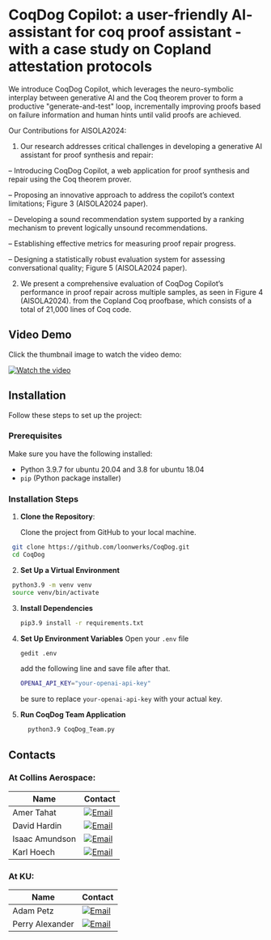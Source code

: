 # CoqDog Copilot: a user-friendly AI- assistant for coq proof assistant - with a case study on Copland attestation protocols

We introduce CoqDog Copilot, which leverages the neuro-symbolic interplay between generative AI and the Coq theorem 
prover to form a productive "generate-and-test" loop, incrementally improving proofs based on failure information and 
human hints until valid proofs are achieved. 

Our Contributions for AISOLA2024:

1. Our research addresses critical challenges in developing a generative AI
   assistant for proof synthesis and repair:

– Introducing CoqDog Copilot, a web application for proof synthesis and
repair using the Coq theorem prover.

– Proposing an innovative approach to address the copilot’s context limitations; Figure 3 (AISOLA2024 paper).

– Developing a sound recommendation system supported by a ranking
mechanism to prevent logically unsound recommendations.

– Establishing effective metrics for measuring proof repair progress.

– Designing a statistically robust evaluation system for assessing conversational quality; Figure 5 (AISOLA2024 paper).

2. We present a comprehensive evaluation of CoqDog Copilot’s performance in
proof repair across multiple samples, as seen in Figure 4 (AISOLA2024). from the Copland
Coq proofbase, which consists of a total of 21,000 lines of Coq code.

## Video Demo

Click the thumbnail image to watch the video demo:

[![Watch the video](https://img.youtube.com/vi/dSQY-Tf28QE/maxresdefault.jpg)](https://youtu.be/dSQY-Tf28QE)

## Installation

Follow these steps to set up the project:

### Prerequisites

Make sure you have the following installed:

- Python 3.9.7 for ubuntu 20.04 and 3.8 for ubuntu 18.04
- `pip` (Python package installer)

### Installation Steps

1. **Clone the Repository**:
   
   Clone the project from GitHub to your local machine.

  ```bash
   git clone https://github.com/loonwerks/CoqDog.git
   cd CoqDog
  ```
   
2. **Set Up a Virtual Environment**
  ```bash 
   python3.9 -m venv venv
   source venv/bin/activate
   ```
   
3. **Install Dependencies**
   ```bash
   pip3.9 install -r requirements.txt
   ```

4. **Set Up Environment Variables** 
   Open your `.env` file 
   ```bash
   gedit .env
   ```
   
   add the following line and save file after that. 
   ```bash  
   OPENAI_API_KEY="your-openai-api-key"
   ``` 
   be sure to replace `your-openai-api-key` with your actual key.
    
5. **Run CoqDog Team Application**
   ```bash
     python3.9 CoqDog_Team.py
   ```

<!-- this blank line separates the sections -->

## Contacts

### At Collins Aerospace:

| Name           | Contact      |
|----------------|--------------|
| Amer Tahat     | [![Email](https://img.shields.io/badge/Email-Contact-blue)](mailto:amer.tahat@collins.com) |
| David Hardin   | [![Email](https://img.shields.io/badge/Email-Contact-blue)](mailto:david.hardin@collins.com) |
| Isaac Amundson | [![Email](https://img.shields.io/badge/Email-Contact-blue)](mailto:isaac.amundson@collins.com) |
| Karl Hoech     | [![Email](https://img.shields.io/badge/Email-Contact-blue)](mailto:Karl.Hoech@collins.com) |

### At KU:

| Name           | Contact      |
|----------------|--------------|
| Adam Petz    | [![Email](https://img.shields.io/badge/Email-Contact-blue)](mailto:ampetz@ku.edu) |
| Perry Alexander| [![Email](https://img.shields.io/badge/Email-Contact-blue)](mailto:palexand@ku.edu)    
